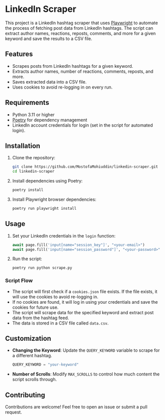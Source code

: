 # LinkedIn Scraper

This project is a LinkedIn hashtag scraper that uses [Playwright](https://playwright.dev/python/) to automate the process of fetching post data from LinkedIn hashtags. The script can extract author names, reactions, reposts, comments, and more for a given keyword and save the results to a CSV file.

## Features

- Scrapes posts from LinkedIn hashtags for a given keyword.
- Extracts author names, number of reactions, comments, reposts, and more.
- Saves extracted data into a CSV file.
- Uses cookies to avoid re-logging in on every run.

## Requirements

- Python 3.11 or higher
- [Poetry](https://python-poetry.org/) for dependency management
- LinkedIn account credentials for login (set in the script for automated login).

## Installation

1. Clone the repository:

   ```bash
   git clone https://github.com/MostofaMohiuddin/linkedin-scraper.git
   cd linkedin-scraper
   ```

2. Install dependencies using Poetry:

   ```bash
   poetry install
   ```

3. Install Playwright browser dependencies:

   ```bash
   poetry run playwright install
   ```

## Usage

1. Set your LinkedIn credentials in the `login` function:

   ```python
   await page.fill('input[name="session_key"]', "<your-email>")
   await page.fill('input[name="session_password"]', "<your-password>")
   ```

2. Run the script:

   ```bash
   poetry run python scrape.py
   ```

### Script Flow

- The script will first check if a `cookies.json` file exists. If the file exists, it will use the cookies to avoid re-logging in.
- If no cookies are found, it will log in using your credentials and save the cookies for future use.
- The script will scrape data for the specified keyword and extract post data from the hashtag feed.
- The data is stored in a CSV file called `data.csv`.

## Customization

- **Changing the Keyword**: Update the `QUERY_KEYWORD` variable to scrape for a different hashtag.

  ```python
  QUERY_KEYWORD = "your-keyword"
  ```

- **Number of Scrolls**: Modify `MAX_SCROLLS` to control how much content the script scrolls through.

## Contributing

Contributions are welcome! Feel free to open an issue or submit a pull request.
